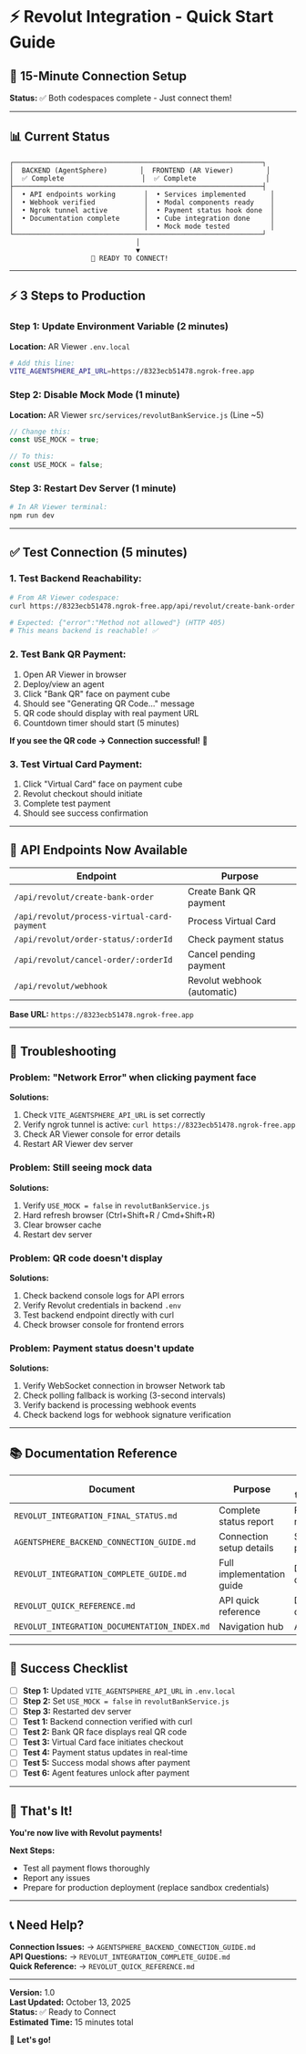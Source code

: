 # ⚡ Revolut Integration - Quick Start Guide

## 🎯 15-Minute Connection Setup

**Status:** ✅ Both codespaces complete - Just connect them!

---

## 📊 Current Status

```
┌─────────────────────────────────────────────────────────────┐
│  BACKEND (AgentSphere)        │  FRONTEND (AR Viewer)        │
│  ✅ Complete                   │  ✅ Complete                 │
├─────────────────────────────────────────────────────────────┤
│  • API endpoints working       │  • Services implemented      │
│  • Webhook verified            │  • Modal components ready    │
│  • Ngrok tunnel active         │  • Payment status hook done  │
│  • Documentation complete      │  • Cube integration done     │
│                                │  • Mock mode tested          │
└─────────────────────────────────────────────────────────────┘
                               │
                               ▼
                    🔌 READY TO CONNECT!
```

---

## ⚡ 3 Steps to Production

### **Step 1: Update Environment Variable** (2 minutes)

**Location:** AR Viewer `.env.local`

```bash
# Add this line:
VITE_AGENTSPHERE_API_URL=https://8323ecb51478.ngrok-free.app
```

### **Step 2: Disable Mock Mode** (1 minute)

**Location:** AR Viewer `src/services/revolutBankService.js` (Line ~5)

```javascript
// Change this:
const USE_MOCK = true;

// To this:
const USE_MOCK = false;
```

### **Step 3: Restart Dev Server** (1 minute)

```bash
# In AR Viewer terminal:
npm run dev
```

---

## ✅ Test Connection (5 minutes)

### **1. Test Backend Reachability:**

```bash
# From AR Viewer codespace:
curl https://8323ecb51478.ngrok-free.app/api/revolut/create-bank-order

# Expected: {"error":"Method not allowed"} (HTTP 405)
# This means backend is reachable! ✅
```

### **2. Test Bank QR Payment:**

1. Open AR Viewer in browser
2. Deploy/view an agent
3. Click "Bank QR" face on payment cube
4. Should see "Generating QR Code..." message
5. QR code should display with real payment URL
6. Countdown timer should start (5 minutes)

**If you see the QR code → Connection successful!** 🎉

### **3. Test Virtual Card Payment:**

1. Click "Virtual Card" face on payment cube
2. Revolut checkout should initiate
3. Complete test payment
4. Should see success confirmation

---

## 📡 API Endpoints Now Available

| Endpoint                                    | Purpose                     |
| ------------------------------------------- | --------------------------- |
| `/api/revolut/create-bank-order`            | Create Bank QR payment      |
| `/api/revolut/process-virtual-card-payment` | Process Virtual Card        |
| `/api/revolut/order-status/:orderId`        | Check payment status        |
| `/api/revolut/cancel-order/:orderId`        | Cancel pending payment      |
| `/api/revolut/webhook`                      | Revolut webhook (automatic) |

**Base URL:** `https://8323ecb51478.ngrok-free.app`

---

## 🐛 Troubleshooting

### **Problem:** "Network Error" when clicking payment face

**Solutions:**

1. Check `VITE_AGENTSPHERE_API_URL` is set correctly
2. Verify ngrok tunnel is active: `curl https://8323ecb51478.ngrok-free.app`
3. Check AR Viewer console for error details
4. Restart AR Viewer dev server

### **Problem:** Still seeing mock data

**Solutions:**

1. Verify `USE_MOCK = false` in `revolutBankService.js`
2. Hard refresh browser (Ctrl+Shift+R / Cmd+Shift+R)
3. Clear browser cache
4. Restart dev server

### **Problem:** QR code doesn't display

**Solutions:**

1. Check backend console logs for API errors
2. Verify Revolut credentials in backend `.env`
3. Test backend endpoint directly with curl
4. Check browser console for frontend errors

### **Problem:** Payment status doesn't update

**Solutions:**

1. Verify WebSocket connection in browser Network tab
2. Check polling fallback is working (3-second intervals)
3. Verify backend is processing webhook events
4. Check backend logs for webhook signature verification

---

## 📚 Documentation Reference

| Document                                     | Purpose                   | When to Read |
| -------------------------------------------- | ------------------------- | ------------ |
| `REVOLUT_INTEGRATION_FINAL_STATUS.md`        | Complete status report    | First read   |
| `AGENTSPHERE_BACKEND_CONNECTION_GUIDE.md`    | Connection setup details  | Setup phase  |
| `REVOLUT_INTEGRATION_COMPLETE_GUIDE.md`      | Full implementation guide | Deep dive    |
| `REVOLUT_QUICK_REFERENCE.md`                 | API quick reference       | During dev   |
| `REVOLUT_INTEGRATION_DOCUMENTATION_INDEX.md` | Navigation hub            | Anytime      |

---

## 🎯 Success Checklist

- [ ] **Step 1:** Updated `VITE_AGENTSPHERE_API_URL` in `.env.local`
- [ ] **Step 2:** Set `USE_MOCK = false` in `revolutBankService.js`
- [ ] **Step 3:** Restarted dev server
- [ ] **Test 1:** Backend connection verified with curl
- [ ] **Test 2:** Bank QR face displays real QR code
- [ ] **Test 3:** Virtual Card face initiates checkout
- [ ] **Test 4:** Payment status updates in real-time
- [ ] **Test 5:** Success modal shows after payment
- [ ] **Test 6:** Agent features unlock after payment

---

## 🎉 That's It!

**You're now live with Revolut payments!**

**Next Steps:**

- Test all payment flows thoroughly
- Report any issues
- Prepare for production deployment (replace sandbox credentials)

---

## 📞 Need Help?

**Connection Issues:** → `AGENTSPHERE_BACKEND_CONNECTION_GUIDE.md`  
**API Questions:** → `REVOLUT_INTEGRATION_COMPLETE_GUIDE.md`  
**Quick Reference:** → `REVOLUT_QUICK_REFERENCE.md`

---

**Version:** 1.0  
**Last Updated:** October 13, 2025  
**Status:** ✅ Ready to Connect  
**Estimated Time:** 15 minutes total

🚀 **Let's go!**
